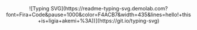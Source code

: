 <div align="center">
  ![Typing SVG](https://readme-typing-svg.demolab.com?font=Fira+Code&pause=1000&color=F4ACB7&width=435&lines=hello!+this+is+ligia+akemi+%3A))](https://git.io/typing-svg)
</div>
